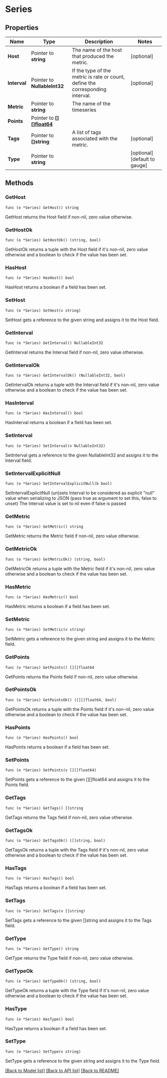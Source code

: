 # Series

## Properties

Name | Type | Description | Notes
------------ | ------------- | ------------- | -------------
**Host** | Pointer to **string** | The name of the host that produced the metric. | [optional] 
**Interval** | Pointer to **NullableInt32** | If the type of the metric is rate or count, define the corresponding interval. | [optional] 
**Metric** | Pointer to **string** | The name of the timeseries | 
**Points** | Pointer to [**[][]float64**](array.md) |  | 
**Tags** | Pointer to **[]string** | A list of tags associated with the metric. | [optional] 
**Type** | Pointer to **string** |  | [optional] [default to gauge]

## Methods

### GetHost

`func (o *Series) GetHost() string`

GetHost returns the Host field if non-nil, zero value otherwise.

### GetHostOk

`func (o *Series) GetHostOk() (string, bool)`

GetHostOk returns a tuple with the Host field if it's non-nil, zero value otherwise
and a boolean to check if the value has been set.

### HasHost

`func (o *Series) HasHost() bool`

HasHost returns a boolean if a field has been set.

### SetHost

`func (o *Series) SetHost(v string)`

SetHost gets a reference to the given string and assigns it to the Host field.

### GetInterval

`func (o *Series) GetInterval() NullableInt32`

GetInterval returns the Interval field if non-nil, zero value otherwise.

### GetIntervalOk

`func (o *Series) GetIntervalOk() (NullableInt32, bool)`

GetIntervalOk returns a tuple with the Interval field if it's non-nil, zero value otherwise
and a boolean to check if the value has been set.

### HasInterval

`func (o *Series) HasInterval() bool`

HasInterval returns a boolean if a field has been set.

### SetInterval

`func (o *Series) SetInterval(v NullableInt32)`

SetInterval gets a reference to the given NullableInt32 and assigns it to the Interval field.

### SetIntervalExplicitNull

`func (o *Series) SetIntervalExplicitNull(b bool)`

SetIntervalExplicitNull (un)sets Interval to be considered as explicit "null" value
when serializing to JSON (pass true as argument to set this, false to unset)
The Interval value is set to nil even if false is passed
### GetMetric

`func (o *Series) GetMetric() string`

GetMetric returns the Metric field if non-nil, zero value otherwise.

### GetMetricOk

`func (o *Series) GetMetricOk() (string, bool)`

GetMetricOk returns a tuple with the Metric field if it's non-nil, zero value otherwise
and a boolean to check if the value has been set.

### HasMetric

`func (o *Series) HasMetric() bool`

HasMetric returns a boolean if a field has been set.

### SetMetric

`func (o *Series) SetMetric(v string)`

SetMetric gets a reference to the given string and assigns it to the Metric field.

### GetPoints

`func (o *Series) GetPoints() [][]float64`

GetPoints returns the Points field if non-nil, zero value otherwise.

### GetPointsOk

`func (o *Series) GetPointsOk() ([][]float64, bool)`

GetPointsOk returns a tuple with the Points field if it's non-nil, zero value otherwise
and a boolean to check if the value has been set.

### HasPoints

`func (o *Series) HasPoints() bool`

HasPoints returns a boolean if a field has been set.

### SetPoints

`func (o *Series) SetPoints(v [][]float64)`

SetPoints gets a reference to the given [][]float64 and assigns it to the Points field.

### GetTags

`func (o *Series) GetTags() []string`

GetTags returns the Tags field if non-nil, zero value otherwise.

### GetTagsOk

`func (o *Series) GetTagsOk() ([]string, bool)`

GetTagsOk returns a tuple with the Tags field if it's non-nil, zero value otherwise
and a boolean to check if the value has been set.

### HasTags

`func (o *Series) HasTags() bool`

HasTags returns a boolean if a field has been set.

### SetTags

`func (o *Series) SetTags(v []string)`

SetTags gets a reference to the given []string and assigns it to the Tags field.

### GetType

`func (o *Series) GetType() string`

GetType returns the Type field if non-nil, zero value otherwise.

### GetTypeOk

`func (o *Series) GetTypeOk() (string, bool)`

GetTypeOk returns a tuple with the Type field if it's non-nil, zero value otherwise
and a boolean to check if the value has been set.

### HasType

`func (o *Series) HasType() bool`

HasType returns a boolean if a field has been set.

### SetType

`func (o *Series) SetType(v string)`

SetType gets a reference to the given string and assigns it to the Type field.


[[Back to Model list]](../README.md#documentation-for-models) [[Back to API list]](../README.md#documentation-for-api-endpoints) [[Back to README]](../README.md)


